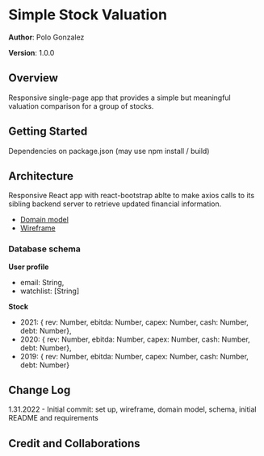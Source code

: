 # Simple Stock Valuation

**Author**: Polo Gonzalez

**Version**: 1.0.0

## Overview
Responsive single-page app that provides a simple but meaningful valuation comparison for a group of stocks.

## Getting Started
Dependencies on package.json (may use npm install / build)

## Architecture
Responsive React app with react-bootstrap ablte to make axios calls to its sibling backend server to retrieve updated financial information.

- [Domain model](./domainModel.jpg)
- [Wireframe](./wireframe.jpg)

### Database schema

**User profile**
- email: String,
- watchlist: [String]

**Stock**
- 2021: { rev: Number, ebitda: Number, capex: Number, cash: Number, debt: Number},
- 2020: { rev: Number, ebitda: Number, capex: Number, cash: Number, debt: Number},
- 2019: { rev: Number, ebitda: Number, capex: Number, cash: Number, debt: Number}

## Change Log
1.31.2022 - Initial commit: set up, wireframe, domain model, schema, initial README and requirements

## Credit and Collaborations
<!-- Give credit (and a link) to other people or resources that helped you build this application. -->
